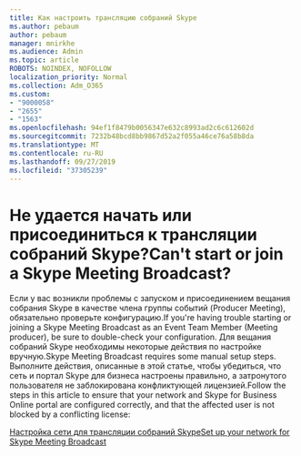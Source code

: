 ```yaml
---
title: Как настроить трансляцию собраний Skype
ms.author: pebaum
author: pebaum
manager: mnirkhe
ms.audience: Admin
ms.topic: article
ROBOTS: NOINDEX, NOFOLLOW
localization_priority: Normal
ms.collection: Adm_O365
ms.custom:
- "9000058"
- "2655"
- "1563"
ms.openlocfilehash: 94ef1f8479b0056347e632c8993ad2c6c612602d
ms.sourcegitcommit: 7232b48bcd8bb9867d52a2f055a46ce76a58b8da
ms.translationtype: MT
ms.contentlocale: ru-RU
ms.lasthandoff: 09/27/2019
ms.locfileid: "37305239"
---
```

# <a name="cant-start-or-join-a-skype-meeting-broadcast"></a><span data-ttu-id="055be-102">Не удается начать или присоединиться к трансляции собраний Skype?</span><span class="sxs-lookup"><span data-stu-id="055be-102">Can't start or join a Skype Meeting Broadcast?</span></span>

<span data-ttu-id="055be-103">Если у вас возникли проблемы с запуском и присоединением вещания собрания Skype в качестве члена группы событий (Producer Meeting), обязательно проверьте конфигурацию.</span><span class="sxs-lookup"><span data-stu-id="055be-103">If you're having trouble starting or joining a Skype Meeting Broadcast as an Event Team Member (Meeting producer), be sure to double-check your configuration.</span></span> <span data-ttu-id="055be-104">Для вещания собраний Skype необходимы некоторые действия по настройке вручную.</span><span class="sxs-lookup"><span data-stu-id="055be-104">Skype Meeting Broadcast requires some manual setup steps.</span></span> <span data-ttu-id="055be-105">Выполните действия, описанные в этой статье, чтобы убедиться, что сеть и портал Skype для бизнеса настроены правильно, а затронутого пользователя не заблокирована конфликтующей лицензией.</span><span class="sxs-lookup"><span data-stu-id="055be-105">Follow the steps in this article to ensure that your network and Skype for Business Online portal are configured correctly, and that the affected user is not blocked by a conflicting license:</span></span>

[<span data-ttu-id="055be-106">Настройка сети для трансляции собраний Skype</span><span class="sxs-lookup"><span data-stu-id="055be-106">Set up your network for Skype Meeting Broadcast</span></span>](https://docs.microsoft.com/SkypeForBusiness/set-up-your-network-for-skype-meeting-broadcast/set-up-your-network-for-skype-meeting-broadcast)